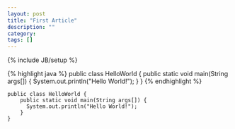 ```yaml
---
layout: post
title: "First Article"
description: ""
category: 
tags: []
---
```

{% include JB/setup %}


{% highlight java %}
public class HelloWorld {
    public static void main(String args[]) {
      System.out.println("Hello World!");
    }
}
{% endhighlight %}


```
public class HelloWorld {
    public static void main(String args[]) {
      System.out.println("Hello World!");
    }
}
```
